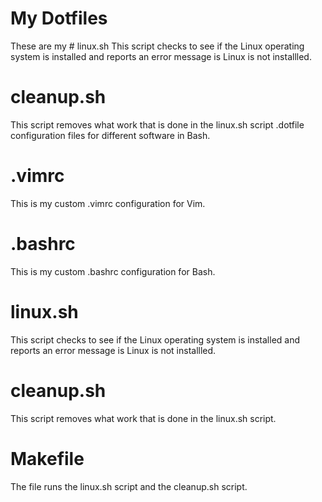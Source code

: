 # My Dotfiles
These are my # linux.sh
This script checks to see if the Linux operating system is installed and reports
an error message is Linux is not installled.

# cleanup.sh
This script removes what work that is done in the linux.sh script
.dotfile configuration files for different software in Bash.

# .vimrc
This is my custom .vimrc configuration for Vim.

# .bashrc
This is my custom .bashrc configuration for Bash.

# linux.sh
This script checks to see if the Linux operating system is installed and reports
an error message is Linux is not installled.

# cleanup.sh
This script removes what work that is done in the linux.sh script.

# Makefile
The file runs the linux.sh script and the cleanup.sh script. 

